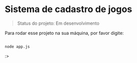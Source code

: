 # Sistema de cadastro de jogos

> Status do projeto: Em desenvolvimento

Para rodar esse projeto na sua máquina, por favor digite:

```

node app.js

```
:>
